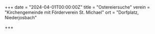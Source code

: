+++
date = "2024-04-01T00:00:00Z"
title = "Ostereiersuche"
verein = "Kirchengemeinde mit Förderverein St. Michael"
ort = "Dorfplatz, Niederjosbach"

+++

